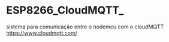 # ESP8266_CloudMQTT_
 sistema para comunicação entre o nodemcu com o cloudMQTT  https://www.cloudmqtt.com/
